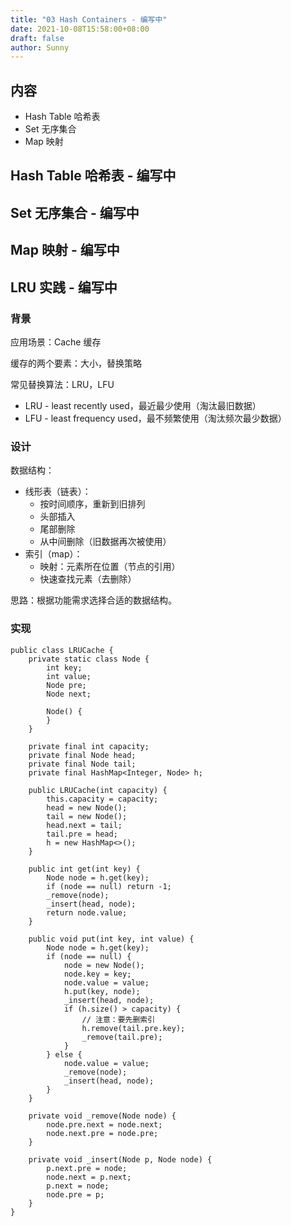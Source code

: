 ```yaml
---
title: "03 Hash Containers - 编写中"
date: 2021-10-08T15:58:00+08:00
draft: false
author: Sunny
---
```


## 内容

- Hash Table 哈希表
- Set 无序集合
- Map 映射

## Hash Table 哈希表 - 编写中

## Set 无序集合 - 编写中

## Map 映射 - 编写中

## LRU 实践 - 编写中

### 背景

应用场景：Cache 缓存

缓存的两个要素：大小，替换策略

常见替换算法：LRU，LFU

- LRU - least recently used，最近最少使用（淘汰最旧数据）
- LFU - least frequency used，最不频繁使用（淘汰频次最少数据）

### 设计

数据结构：

- 线形表（链表）：
    - 按时间顺序，重新到旧排列
    - 头部插入
    - 尾部删除
    - 从中间删除（旧数据再次被使用）
- 索引（map）：
    - 映射：元素所在位置（节点的引用）
    - 快速查找元素（去删除）

思路：根据功能需求选择合适的数据结构。

### 实现

```
public class LRUCache {
    private static class Node {
        int key;
        int value;
        Node pre;
        Node next;

        Node() {
        }
    }

    private final int capacity;
    private final Node head;
    private final Node tail;
    private final HashMap<Integer, Node> h;

    public LRUCache(int capacity) {
        this.capacity = capacity;
        head = new Node();
        tail = new Node();
        head.next = tail;
        tail.pre = head;
        h = new HashMap<>();
    }

    public int get(int key) {
        Node node = h.get(key);
        if (node == null) return -1;
        _remove(node);
        _insert(head, node);
        return node.value;
    }

    public void put(int key, int value) {
        Node node = h.get(key);
        if (node == null) {
            node = new Node();
            node.key = key;
            node.value = value;
            h.put(key, node);
            _insert(head, node);
            if (h.size() > capacity) {
                // 注意：要先删索引
                h.remove(tail.pre.key);
                _remove(tail.pre);
            }
        } else {
            node.value = value;
            _remove(node);
            _insert(head, node);
        }
    }

    private void _remove(Node node) {
        node.pre.next = node.next;
        node.next.pre = node.pre;
    }

    private void _insert(Node p, Node node) {
        p.next.pre = node;
        node.next = p.next;
        p.next = node;
        node.pre = p;
    }
}
```

